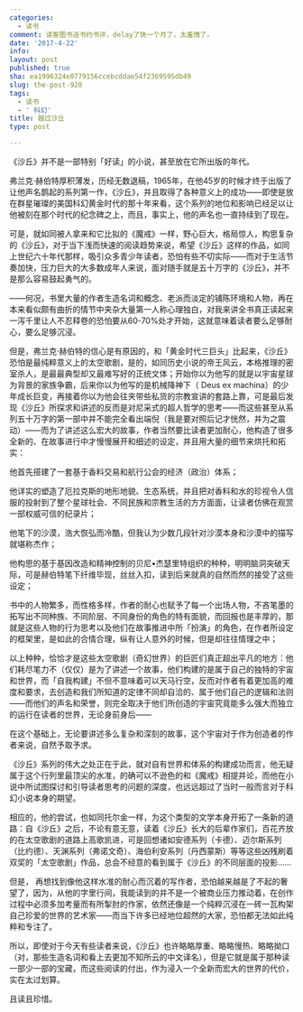 ```yaml
---
categories:
  - 读书
comment: 读客图书送书约书评，delay了快一个月了，太羞愧了。
date: '2017-4-22'
info: 
layout: post
published: true
sha: ea1996324e0779156ccebcddae54f2369595db49
slug: the-post-920
tags:
  - 读书
  - ' 科幻'
title: 越过沙丘
type: post

---
```

《沙丘》并不是一部特别「好读」的小说，甚至放在它所出版的年代。

弗兰克·赫伯特厚积薄发，历经无数退稿，1965年，在他45岁的时候才终于出版了让他声名鹊起的系列第一作，《沙丘》，并且取得了各种意义上的成功——即使是放在群星璀璨的美国科幻黄金时代的那十年来看，这个系列的地位和影响已经足以让他被刻在那个时代的纪念碑之上，而且，事实上，他的声名也一直持续到了现在。

可是，就如同被人拿来和它比拟的《魔戒》一样，野心巨大，格局惊人，构思复杂的《沙丘》，对于当下浅而快速的阅读趋势来说，希望《沙丘》这样的作品，如同上世纪六十年代那样，吸引众多青少年读者，恐怕有些不切实际——而对于生活节奏加快，压力巨大的大多数成年人来说，面对随手就是五十万字的《沙丘》，并不是那么容易鼓起勇气的。

——何况，书里大量的作者生造名词和概念、老派而淡定的铺陈环境和人物，再在本来看似颇有曲折的情节中夹杂大量第一人称心理独白，对我来讲全书真正读起来一泻千里让人不忍释卷的恐怕要从60-70%处才开始，这就意味着读者要么足够耐心，要么足够沉浸。

但是，弗兰克·赫伯特的信心是有原因的，和「黄金时代三巨头」比起来，《沙丘》恐怕是最纯粹意义上的太空歌剧，是的，如同历史小说的帝王风云，本格推理的密室杀人，是最最典型却又最难写好的正统文体；开始你以为他写的就是以宇宙星球为背景的家族争霸，后来你以为他写的是机械降神下（ Deus ex machina）的少年成长巨变，再接着你以为他会往夹带些私货的宗教宣讲的套路上靠，可是最后发现《沙丘》所探求和讲述的反而是对尼采式的超人哲学的思考——而这些甚至从系列五十万字的第一部中并不能完全看出端倪（我是要对照后记才恍然，并为之震动）——而为了讲述这么宏大的故事，作者当然要比读者更加耐心，他构造了很多全新的、在故事进行中才慢慢展开和细述的设定，并且用大量的细节来烘托和拓实：

他首先搭建了一套基于香料交易和航行公会的经济（政治）体系；

他详实的塑造了厄拉克斯的地形地貌、生态系统，并且把对香料和水的珍视令人信服的投射到了整个星球社会、不同民族和宗教生活的方方面面，让读者仿佛在观赏一部权威可信的纪录片；

他笔下的沙漠，浩大恢弘而冷酷，但我认为少数几段针对沙漠本身和沙漠中的描写就堪称杰作；

他构思的基于基因改造和精神控制的贝尼•杰瑟里特组织的种种，明明脑洞突破天际，可是赫伯特笔下纤维毕现，丝丝入扣，读到后来就真的自然而然的接受了这些设定；

书中的人物繁多，而性格多样，作者的耐心也赋予了每一个出场人物，不吝笔墨的拓写出不同种族、不同阶层、不同身份的角色的特有面貌，而回报也是丰厚的，那就是这些人物的行为思考以及他们在故事推进中所「扮演」的角色，在作者所设定的框架里，是如此的合情合理，纵有让人意外的时候，但是却往往情理之中；

以上种种，恰恰才是这些太空歌剧（奇幻世界）的巨匠们真正超出平凡的地方：他们耗尽笔力不（仅仅）是为了讲述一个故事，他们构建的是属于自己的独特的宇宙和世界，而「自我构建」不但不意味着可以天马行空，反而对作者有着更加高的难度和要求，去创造和我们所知道的定律不同却自洽的、属于他们自己的逻辑和法则——而他们的声名和荣誉，则完全取决于他们所创造的宇宙究竟能多么强大而独立的运行在读者的世界，无论身前身后——

在这个基础上，无论要讲述多么复杂和深刻的故事，这个宇宙对于作为创造者的作者来说，自然予取予求。

《沙丘》系列的伟大之处正在于此，就对自有世界和体系的构建成功而言，他无疑属于这个行列里最顶尖的水准，的确可以不逊色的和《魔戒》相提并论，而他在小说中所试图探讨和引导读者思考的问题的深度，也远远超过了当时一般而言对于科幻小说本身的期望。

相应的，他的尝试，也如同托尔金一样，为这个类型的文学本身开拓了一条新的道路：自《沙丘》之后，不论有意无意，读着《沙丘》长大的后辈作家们，百花齐放的在太空歌剧的道路上高歌凯进，可是回想诸如安德系列（卡德）、迈尔斯系列（比约德）、天渊系列（弗诺文奇）、海伯利安系列（丹西蒙斯）等等这些凶残刷着双奖的「太空歌剧」作品，总会不经意的看到属于《沙丘》的不同层面的投影……

但是， 再想找到像他这样水准的耐心而沉着的写作者，恐怕越来越是了不起的奢望了，因为，从他的字里行间，我能读到的并不是一个被商业压力推动着，在创作过程中必须多加考量而有所掣肘的作家，依然还像是一个纯粹沉浸在一砖一瓦构架自己珍爱的世界的艺术家——而当下许多已经地位超然的大家，恐怕都无法如此纯粹和专注了。

所以，即使对于今天有些读者来说，《沙丘》也许略略厚重、略略慢热、略略拗口（对，那些生造名词和看上去更加不知所云的中文译名），但是它就是属于那种读一部少一部的宝藏，而这些阅读的付出，作为浸入一个全新而宏大的世界的代价，实在太过划算。

且读且珍惜。


